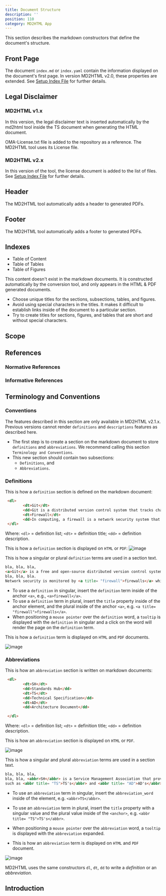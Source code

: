 ```yaml
---
title: Document Structure
description: ''
position: 110
category: MD2HTML App
---
```


This section describes the markdown constructors that define the document's structure.

## Front Page
The document `index.md` or `index.yaml` contain the information displayed on the document's first page. In version MD2HTML v2.0, these properties are extended. See [Setup Index File](/md2html-setup) for further details.

## Legal Disclaimer
### MD2HTML v1.x
In this version, the legal disclaimer text is inserted automatically by the md2html tool inside the TS document when generating the HTML document.

<alert> OMA-License.txt file is added to the repository as a reference. The MD2HTML tool uses its License file.</alert>

### MD2HTML v2.x
In this version of the tool, the license document is added to the list of files. See [Setup Index File](/md2html-setup) for further details. 

## Header
The MD2HTML tool automatically adds a header to generated PDFs.

## Footer
The MD2HTML tool automatically adds a footer to generated PDFs.

## Indexes

* Table of Content
* Table of Tables
* Table of Figures

This content doesn't exist in the markdown documents.
It is constructed automatically by the conversion tool, and only appears in the HTML & PDF generated documents.

* Choose unique titles for the sections, subsections, tables, and figures.
* Avoid using special characters in the titles. It makes it difficult to establish links inside of the document to a particular section.
* Try to create titles for sections, figures, and tables that are short and without special characters.


## Scope

## References

### Normative References

### Informative References

## Terminology and Conventions
### Conventions
The features described in this section are only available in MD2HTML v2.1.x. 
Previous versions cannot render `definitions` and `descriptions` features as described here.



* The first step is to create a section on the markdown document to store `definitions` and `abbreviations`. We recommend calling this section `Terminology and Conventions`. 
* This new section should contain two subsections:
   * `Definitions`, and 
   * `Abbreviations`.

### Definitions
This is how a `definition` section is defined on the markdown document:

```html
 <dl>
        <dt>Git</dt>
        <dd>Git is a distributed version control system that tracks changes in any set of text files.</dd>
        <dt>Firewall</dt>
        <dd>In computing, a firewall is a network security system that monitors and controls incoming and outgoing network traffic based on predetermined security rules.</dd>
 </dl>
```
Where:
    `<dl>` = definition list;
    `<dt>` = definition title;
    `<dd>` = definition description.

This is how a `definition` section is displayed on `HTML` or `PDF`:
![image](https://user-images.githubusercontent.com/3258579/217130743-c9e4d070-f15d-4d5c-ab2f-f1452d94847b.png)

This is how a singular or plural `definition` terms are used in a section text.

```html
bla, bla, bla, 
<a>Git</a> is a free and open-source distributed version control system designed to handle everything from small to very large projects quickly and efficiently.
bla, bla, bla. 
Network security is monitored by <a title= "firewall">firewalls</a> which control ...
```
* To use a `definition` in singular, insert the `definition` term inside of the anchor `<a>`, e.g., `<a>firewall</a>`.
* To use a `definition` term in plural, insert the `title` property inside of the anchor element, and the plural inside of the anchor `<a>`, e.g. `<a title= "firewall">firewalls</a>`.
* When positioning a `mouse pointer` over the `definition` word, a `tooltip` is displayed with the `definition` in singular and a click on the word will render the page on the `definition` term.


This is how a `definition` term is displayed on `HTML` and `PDF` documents.

![image](https://user-images.githubusercontent.com/3258579/217131695-5f364607-2a04-47bd-a538-d223b2be895e.png)


### Abbreviations
This is how an `abbreviation` section is written on markdown documents:

```html
 <dl>
        <dt>SH</dt>
        <dd>Standards Hub</dd>
        <dt>TS</dt>
        <dd>Technical Specification</dd>
        <dt>AD</dt>
        <dd>Architecture Document</dd>

 </dl>
```
Where:
    `<dl>` = definition list;
    `<dt>` = definition title;
    `<dd>` = definition description.

This is how an `abbreviation` section is displayed on `HTML` or `PDF`.

![image](https://user-images.githubusercontent.com/3258579/217131385-39e56ee7-6a22-411f-a863-436eacc73282.png)

This is how a singular and plural `abbreviation` terms are used in a section text.

```html
bla, bla, bla, 
bla, bla, <abbr>SH</abbr> is a Service Management Association that provides Standards Organizations with an end-to-end service, from organization formation to publication of the organization outputs.
such as <abbr title= "TS">TS's</abbr> and <abbr title= "AD">AD's</abbr>
```
* To use an `abbreviation` term in singular, insert the `abbreviation_word` inside of the element, e.g. `<abbr>TS</abbr>`.
* To use an `abbreviation` term in plural, insert the `title` property with a singular value and the plural value inside of the `<anchor>`, e.g. `<abbr title= "TS">TS's</abbr>`.
* When positioning a `mouse pointer` over the `abbreviation` word, a `tooltip` is displayed with the `abbreviation` expanded.

* This is how an `abbreviation` term is displayed on `HTML` and `PDF` document.

![image](https://user-images.githubusercontent.com/3258579/217131339-f6f4be08-4319-41af-bbc9-f6da5970a248.png)

<alert>MD2HTML uses the same constructors `dl`, `dt`, `dd` to write a <i>definition</i> or an <i>abbreviation.</i></alert>

## Introduction

